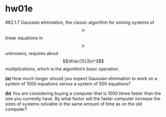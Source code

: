 # hw01e

##2.1.7
Gaussian elimination, the classic algorithm for solving systems of $$n$$ linear equations in $$n$$ unknowns, requires about $$\tfrac{1}{3}n^3$$ multiplications, which is the algorithm’s basic operation.

**(a)** How much longer should you expect Gaussian elimination to work on a system of 1000 equations versus a system of 500 equations?

**(b)** You are considering buying a computer that is 1000 times faster than the one you currently have.  By what factor will the faster computer increase the sizes of systems solvable in the same amount of time as on the old computer?

